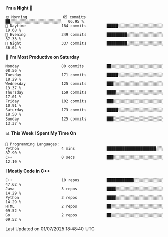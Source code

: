 <!--START_SECTION:waka-->
**I'm a Night 🦉** 

```text
🌞 Morning                65 commits          ██░░░░░░░░░░░░░░░░░░░░░░░   06.95 % 
🌆 Daytime                184 commits         █████░░░░░░░░░░░░░░░░░░░░   19.68 % 
🌃 Evening                349 commits         █████████░░░░░░░░░░░░░░░░   37.33 % 
🌙 Night                  337 commits         █████████░░░░░░░░░░░░░░░░   36.04 % 
```
📅 **I'm Most Productive on Saturday** 

```text
Monday                   80 commits          ██░░░░░░░░░░░░░░░░░░░░░░░   08.56 % 
Tuesday                  171 commits         █████░░░░░░░░░░░░░░░░░░░░   18.29 % 
Wednesday                125 commits         ███░░░░░░░░░░░░░░░░░░░░░░   13.37 % 
Thursday                 159 commits         ████░░░░░░░░░░░░░░░░░░░░░   17.01 % 
Friday                   102 commits         ███░░░░░░░░░░░░░░░░░░░░░░   10.91 % 
Saturday                 173 commits         █████░░░░░░░░░░░░░░░░░░░░   18.50 % 
Sunday                   125 commits         ███░░░░░░░░░░░░░░░░░░░░░░   13.37 % 
```


📊 **This Week I Spent My Time On** 

```text
💬 Programming Languages: 
Python                   4 mins              ██████████████████████░░░   87.90 % 
C++                      0 secs              ███░░░░░░░░░░░░░░░░░░░░░░   12.10 % 
```

**I Mostly Code in C++** 

```text
C++                      10 repos            ████████████░░░░░░░░░░░░░   47.62 % 
Java                     3 repos             ████░░░░░░░░░░░░░░░░░░░░░   14.29 % 
Python                   3 repos             ████░░░░░░░░░░░░░░░░░░░░░   14.29 % 
HTML                     2 repos             ██░░░░░░░░░░░░░░░░░░░░░░░   09.52 % 
Go                       2 repos             ██░░░░░░░░░░░░░░░░░░░░░░░   09.52 % 
```




 Last Updated on 01/07/2025 18:48:40 UTC
<!--END_SECTION:waka-->
